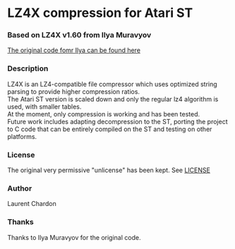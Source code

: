 # LZ4X compression for Atari ST


### Based on LZ4X v1.60 from Ilya Muravyov
[The original code fomr Ilya can be found here](https://github.com/encode84/lz4x)

### Description
LZ4X is an LZ4-compatible file compressor which uses optimized string parsing to provide higher compression ratios.  
The Atari ST version is scaled down and only the regular lz4 algorithm is used, with smaller tables.  
At the moment, only compression is working and has been tested.  
Future work includes adapting decompression to the ST, porting the project to C code that can be entirely compiled on the ST and testing on other platforms.

### License
The original very permissive "unlicense" has been kept. See [LICENSE](LICENSE)

### Author
Laurent Chardon

### Thanks
Thanks to Ilya Muravyov for the original code.
